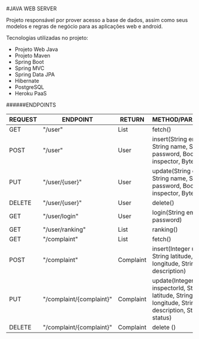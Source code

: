 #JAVA WEB SERVER

Projeto responsável por prover acesso a base de dados, assim como seus modelos e regras de negócio para as aplicações web e android.

Tecnologias utilizadas no projeto:

- Projeto Web Java
- Projeto Maven
- Spring Boot
- Spring MVC
- Spring Data JPA
- Hibernate
- PostgreSQL
- Heroku PaaS

######ENDPOINTS

|REQUEST|ENDPOINT                |RETURN         |METHOD/PARAMETERS                                                                |
|-------|------------------------|---------------|---------------------------------------------------------------------------------|
|GET    |"/user"                 |List<User>     |fetch()                                                                          |
|POST   |"/user"                 |User           |insert(String email, String name, String password, Boolean inspector, Byte score)|
|PUT    |"/user/{user}"          |User           |update(String email, String name, String password, Boolean inspector, Byte score)|
|DELETE |"/user/{user}"          |User           |delete()                                                           |
|GET    |"/user/login"           |User           |login(String email, String password)                                             |
|GET    |"/user/ranking"         |List<User>     |ranking()                                                                        |
|GET    |"/complaint"            |List<Complaint>|fetch()                                                                          |
|POST   |"/complaint"            |Complaint      |insert(Integer userId, String latitude, String longitude, String description)                                                      |
|PUT    |"/complaint/{complaint}"|Complaint      |update(Integer inspectorId, String latitude, String longitude, String description, String status)                                                      |
|DELETE |"/complaint/{complaint}"|Complaint      |delete ()                                                     |